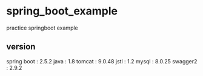 # spring_boot_example
practice springboot example

## version
spring boot : 2.5.2
java : 1.8
tomcat : 9.0.48
jstl : 1.2
mysql : 8.0.25
swagger2 : 2.9.2